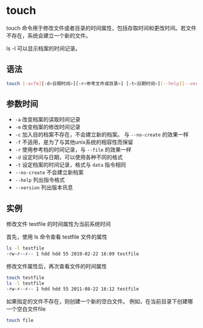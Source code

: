 # touch

touch 命令用于修改文件或者目录的时间属性，包括存取时间和更改时间。若文件不存在，系统会建立一个新的文件。

ls -l 可以显示档案的时间记录。

## 语法

```bash
touch [-acfm][-d<日期时间>][-r<参考文件或目录>] [-t<日期时间>][--help][--version][文件或目录...]
```

## 参数时间

- `-a` 改变档案的读取时间记录
- `-m` 改变档案的修改时间记录
- `-c` 加入目的档案不存在，不会建立新的档案。 与 `--no-create` 的效果一样
- `-f` 不适用，是为了与其他unix系统的相容性而保留
- `-r` 使用参考档的时间记录，与 `--file` 的效果一样
- `-d` 设定时间与日期，可以使用各种不同的格式
- `-t` 设定档案的时间记录，格式与 `data` 指令相同
- `--no-create` 不会建立新档案
- `--help` 列出指令格式
- `--version` 列出版本讯息

## 实例

修改文件 testfile 的时间属性为当前系统时间

首先，使用 ls 命令查看 testfile 文件的属性

```bash
ls -l testfile
-rw-r--r-- 1 hdd hdd 55 2019-02-22 16:09 testfile 
```

修改文件属性后，再次查看文件的时间属性

```bash
touch testfile
ls -l testfile
-rw-r--r-- 1 hdd hdd 55 2011-08-22 16:12 testfile 
```

如果指定的文件不存在，则创建一个新的空白文件。 例如，在当前目录下创建哪一个空白文件file

```bash
touch file
```